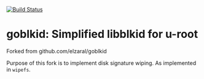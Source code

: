 [![Build Status](https://travis-ci.com/isi-lincoln/goblkid.svg?branch=master)](https://travis-ci.com/isi-lincoln/goblkid)

# goblkid: Simplified libblkid for u-root

Forked from github.com/elzaral/goblkid

Purpose of this fork is to implement disk signature wiping.
As implemented in `wipefs`.
